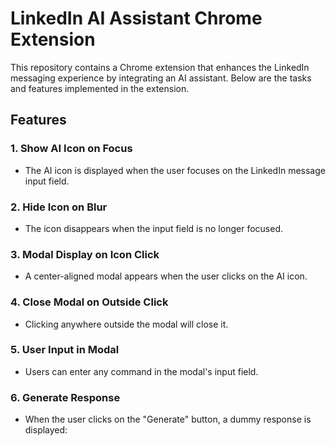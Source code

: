 # LinkedIn AI Assistant Chrome Extension

This repository contains a Chrome extension that enhances the LinkedIn messaging experience by integrating an AI assistant. Below are the tasks and features implemented in the extension.

## Features

### 1. Show AI Icon on Focus

- The AI icon is displayed when the user focuses on the LinkedIn message input field.

### 2. Hide Icon on Blur

- The icon disappears when the input field is no longer focused.

### 3. Modal Display on Icon Click

- A center-aligned modal appears when the user clicks on the AI icon.

### 4. Close Modal on Outside Click

- Clicking anywhere outside the modal will close it.

### 5. User Input in Modal

- Users can enter any command in the modal's input field.

### 6. Generate Response

- When the user clicks on the "Generate" button, a dummy response is displayed:
